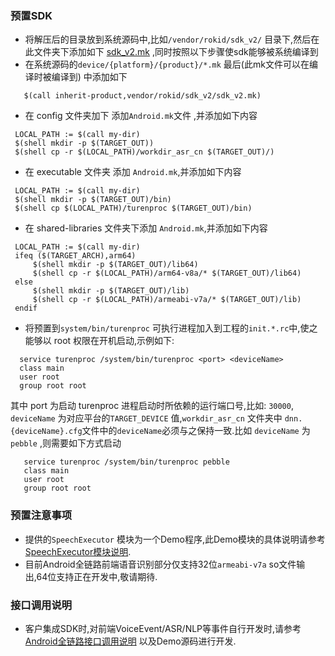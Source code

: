 ### 预置SDK

  * 将解压后的目录放到系统源码中,比如```/vendor/rokid/sdk_v2/``` 目录下,然后在此文件夹下添加如下 [sdk_v2.mk](../../extra/sdk_v2.mk) ,同时按照以下步骤使sdk能够被系统编译到
   * 在系统源码的```device/{platform}/{product}/*.mk``` 最后(此mk文件可以在编译时被编译到) 中添加如下
   ```
      $(call inherit-product,vendor/rokid/sdk_v2/sdk_v2.mk) 
   ```
   * 在 config 文件夹加下 添加```Android.mk```文件 ,并添加如下内容
   ```
    LOCAL_PATH := $(call my-dir)
    $(shell mkdir -p $(TARGET_OUT))
    $(shell cp -r $(LOCAL_PATH)/workdir_asr_cn $(TARGET_OUT)/)
   ```
   * 在 executable 文件夹 添加 ```Android.mk```,并添加如下内容
   ```
    LOCAL_PATH := $(call my-dir)
    $(shell mkdir -p $(TARGET_OUT)/bin)
    $(shell cp $(LOCAL_PATH)/turenproc $(TARGET_OUT)/bin)
   ```
   * 在 shared-libraries 文件夹下添加 ```Android.mk```,并添加如下内容
   ```
    LOCAL_PATH := $(call my-dir)
    ifeq ($(TARGET_ARCH),arm64)
        $(shell mkdir -p $(TARGET_OUT)/lib64)
        $(shell cp -r $(LOCAL_PATH)/arm64-v8a/* $(TARGET_OUT)/lib64)
    else
        $(shell mkdir -p $(TARGET_OUT)/lib)
        $(shell cp -r $(LOCAL_PATH)/armeabi-v7a/* $(TARGET_OUT)/lib)
    endif
   ```
   * 将预置到```system/bin/turenproc``` 可执行进程加入到工程的```init.*.rc```中,使之能够以 root 权限在开机启动,示例如下:
   ```
     service turenproc /system/bin/turenproc <port> <deviceName>
     class main
     user root
     group root root
  ```
  其中 port 为启动 turenproc 进程启动时所依赖的运行端口号,比如: ```30000```, ```deviceName``` 为对应平台的```TARGET_DEVICE``` 值,``` workdir_asr_cn ``` 文件夹中 ```dnn.{deviceName}.cfg```文件中的```deviceName```必须与之保持一致.比如 ```deviceName``` 为 ```pebble``` ,则需要如下方式启动
  ```
     service turenproc /system/bin/turenproc pebble
     class main
     user root
     group root root
  ```

### 预置注意事项
-  提供的```SpeechExecutor``` 模块为一个Demo程序,此Demo模块的具体说明请参考[SpeechExecutor模块说明](introduce_speechexecutor.md).
- 目前Android全链路前端语音识别部分仅支持32位```armeabi-v7a``` so文件输出,64位支持正在开发中,敬请期待.

### 接口调用说明
-  客户集成SDK时,对前端VoiceEvent/ASR/NLP等事件自行开发时,请参考[Android全链路接口调用说明](api_voicerecognize.md) 以及Demo源码进行开发.
